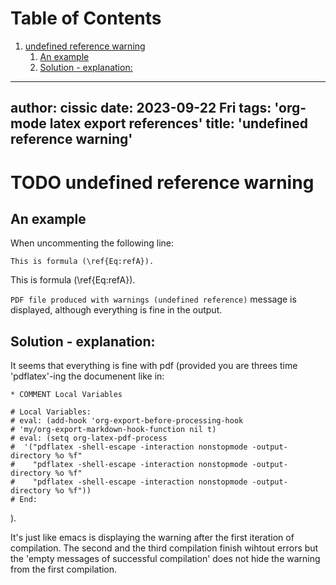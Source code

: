 
# Table of Contents

1.  [undefined reference warning](#orgc189ac7)
    1.  [An example](#orga6e0815)
    2.  [Solution - explanation:](#org447825a)

---
author: cissic
date: 2023-09-22 Fri
tags: 'org-mode latex export references'
title: 'undefined reference warning'
---


<a id="orgc189ac7"></a>

# TODO undefined reference warning


<a id="orga6e0815"></a>

## An example

When uncommenting the following line:

    This is formula (\ref{Eq:refA}). 

This is formula (\ref{Eq:refA}). 

`PDF file produced with warnings (undefined reference)` 
message is displayed, although everything is fine in the output.


<a id="org447825a"></a>

## Solution - explanation:

It seems that everything is fine with pdf (provided you are threes time 'pdflatex'-ing
the documenent like in:

    * COMMENT Local Variables
    
    # Local Variables:
    # eval: (add-hook 'org-export-before-processing-hook 
    # 'my/org-export-markdown-hook-function nil t)
    # eval: (setq org-latex-pdf-process
    #  '("pdflatex -shell-escape -interaction nonstopmode -output-directory %o %f"
    #    "pdflatex -shell-escape -interaction nonstopmode -output-directory %o %f"
    #    "pdflatex -shell-escape -interaction nonstopmode -output-directory %o %f"))
    # End:

).

It's just like emacs is displaying the warning after the first iteration
of compilation. The second and the third compilation finish wihtout
errors but the 'empty messages of successful compilation' does
not hide the warning from the first compilation.

